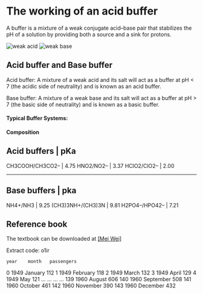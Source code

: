 # The working of an acid buffer

A buffer is a mixture of a weak conjugate acid–base pair that stabilizes the pH of a solution by providing both a source and a sink for protons.

![weak acid](https://github.com/nickcafferry/The-working-of-an-acid-buffer/blob/master/screenshots/test2.png)
![weak base](https://github.com/nickcafferry/The-working-of-an-acid-buffer/blob/master/screenshots/test3.png)


## Acid buffer and Base buffer

Acid buffer: A mixture of a weak acid and its salt will act as a buffer at pH < 7 (the acidic side of neutrality) and is known as an acid buffer. 

Base buffer: A mixture of a weak base and its salt will act as a buffer at pH > 7 (the basic side of neutrality) and is known as a basic buffer. 

#### Typical Buffer Systems: 

#### Composition                 
Acid buffers                   |                                  pKa 
----------------------------------------------------------------------
CH3COOH/CH3CO2–                |                                 4.75 
HNO2/NO2–                      |                                 3.37 
HClO2/ClO2–                    |                                 2.00 

----------------------------------------------------------------------
Base buffers                   |                                  pka
----------------------------------------------------------------------
NH4+/NH3                       |                                 9.25
(CH3)3NH+/(CH3)3N              |                                 9.81
H2PO4–/HPO42–                  |                                 7.21

## Reference book

The textbook can be downloaded at [[Mei Wei]](https://pan.baidu.com/s/1VItr6GWSgxHdQaoQllxnaA) 

Extract code: o1ir

	year	month	passengers
0	1949	January	112
1	1949	February	118
2	1949	March	132
3	1949	April	129
4	1949	May	121
...	...	...	...
139	1960	August	606
140	1960	September	508
141	1960	October	461
142	1960	November	390
143	1960	December	432

